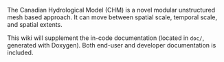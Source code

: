 The Canadian Hydrological Model (CHM) is a novel modular unstructured mesh based approach. It can move between spatial scale, temporal scale, and spatial extents. 

This wiki will supplement the in-code documentation (located in ```doc/```, generated with Doxygen). Both end-user and developer documentation is included.